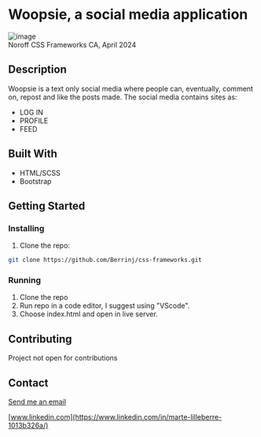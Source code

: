# Woopsie, a social media application
![image](https://onedrive.live.com/embed?resid=6948ab603e194695%2190842&authkey=%21AG7DKBpj8EoM9j8&width=660)<br>
Noroff CSS Frameworks CA, April 2024<br>

## Description
Woopsie is a text only social media where people can, eventually, comment on, repost and like the posts made.
The social media contains sites as:
- LOG IN
- PROFILE
- FEED

## Built With

- HTML/SCSS
- Bootstrap

## Getting Started

### Installing

1. Clone the repo:

```bash
git clone https://github.com/Berrinj/css-frameworks.git
```

### Running

1. Clone the repo
2. Run repo in a code editor, I suggest using "VScode".
3. Choose index.html and open in live server.

## Contributing

Project not open for contributions

## Contact

[Send me an email](mailto:berremarte@gmail.com)

[www.linkedin.com](https://www.linkedin.com/in/marte-lilleberre-1013b326a/)
